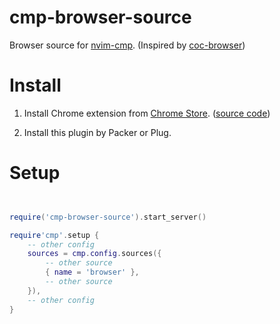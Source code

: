 # cmp-browser-source

Browser source for [nvim-cmp](https://github.com/hrsh7th/nvim-cmp). (Inspired by [coc-browser](https://github.com/voldikss/coc-browser))

# Install

1. Install Chrome extension from [Chrome Store](https://chrome.google.com/webstore/detail/completion-source-provide/dgfnehmpeggdlmbblgjfbfioegibajlb). ([source code](https://github.com/meetcw/browser-completion-source-provider))

2. Install this plugin by Packer or Plug.

# Setup

``` lua


require('cmp-browser-source').start_server()

require'cmp'.setup {
    -- other config
    sources = cmp.config.sources({
        -- other source
        { name = 'browser' },
        -- other source
    }),
    -- other config
}
```
